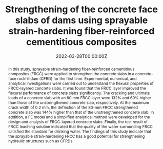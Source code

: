 ---
title: "Strengthening of the concrete face slabs of dams using sprayable strain-hardening fiber-reinforced cementitious composites"
authors:
- Qinghua Li
- yinxing 
- Botao Huang*
- Yifeng Zhang
- Shilang Xu
# author_notes:
# - "Equal contribution"
# - "Equal contribution"
date: "2022-03-28T00:00:00Z"

# Publication type.
# Accepts a single type but formatted as a YAML list (for Hugo requirements).
# Enter a publication type from the CSL standard.
publication_types: ["article-journal"]

# Publication name and optional abbreviated publication name.
publication: "***Frontiers of Structural and Civil Engineering***, 16, 145–160"

abstract: In this study, sprayable strain-hardening fiber-reinforced cementitious composites (FRCC) were applied to strengthen the concrete slabs in a concrete-face rockfill dam (CFRD) for the first time. Experimental, numerical, and analytical investigations were carried out to understand the flexural properties of FRCC-layered concrete slabs. It was found that the FRCC layer improved the flexural performance of concrete slabs significantly. The cracking and ultimate loads of a concrete slab with an 80 mm FRCC layer were 132% and 69% higher than those of the unstrengthened concrete slab, respectively. At the maximum crack width of 0.2 mm, the deflection of the 80-mm FRCC strengthened concrete slab was 144% higher than that of the unstrengthened concrete slab. In addition, a FE model and a simplified analytical method were developed for the design and analysis of FRCC-layered concrete slabs. Finally, the test result of FRCC leaching solution indicated that the quality of the water surrounding FRCC satisfied the standard for drinking water. The findings of this study indicate that the sprayable strain-hardening FRCC has a good potential for strengthening hydraulic structures such as CFRDs.

tags:
- SHCC
featured: false

links:
  - type: doi
    url: "https://doi.org/10.1007/s11709-022-0806-4"

# Associated Projects (optional).
#   Associate this publication with one or more of your projects.
#   Simply enter your project's folder or file name without extension.
#   E.g. `internal-project` references `content/project/internal-project/index.md`.
#   Otherwise, set `projects: []`.
projects: []

# Slides (optional).
#   Associate this publication with Markdown slides.
#   Simply enter your slide deck's filename without extension.
#   E.g. `slides: "example"` references `content/slides/example/index.md`.
#   Otherwise, set `slides: ""`.
slides: ""
---